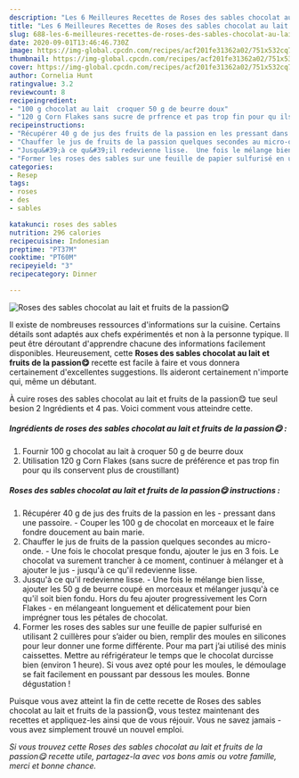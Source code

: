 ```yaml
---
description: "Les 6 Meilleures Recettes de Roses des sables chocolat au lait et fruits de la passion😋"
title: "Les 6 Meilleures Recettes de Roses des sables chocolat au lait et fruits de la passion😋"
slug: 688-les-6-meilleures-recettes-de-roses-des-sables-chocolat-au-lait-et-fruits-de-la-passion
date: 2020-09-01T13:46:46.730Z
image: https://img-global.cpcdn.com/recipes/acf201fe31362a02/751x532cq70/roses-des-sables-chocolat-au-lait-et-fruits-de-la-passion😋-photo-principale-de-la-recette.jpg
thumbnail: https://img-global.cpcdn.com/recipes/acf201fe31362a02/751x532cq70/roses-des-sables-chocolat-au-lait-et-fruits-de-la-passion😋-photo-principale-de-la-recette.jpg
cover: https://img-global.cpcdn.com/recipes/acf201fe31362a02/751x532cq70/roses-des-sables-chocolat-au-lait-et-fruits-de-la-passion😋-photo-principale-de-la-recette.jpg
author: Cornelia Hunt
ratingvalue: 3.2
reviewcount: 8
recipeingredient:
- "100 g chocolat au lait  croquer 50 g de beurre doux"
- "120 g Corn Flakes sans sucre de prfrence et pas trop fin pour qu ils conservent plus de croustillant"
recipeinstructions:
- "Récupérer 40 g de jus des fruits de la passion en les pressant dans une passoire. Couper les 100 g de chocolat en morceaux et le faire fondre doucement au bain marie."
- "Chauffer le jus de fruits de la passion quelques secondes au micro-onde. Une fois le chocolat presque fondu, ajouter le jus en 3 fois. Le chocolat va surement trancher à ce moment, continuer à mélanger et à ajouter le jus jusqu&#39;à ce qu&#39;il redevienne lisse."
- "Jusqu&#39;à ce qu&#39;il redevienne lisse.  Une fois le mélange bien lisse, ajouter les 50 g de beurre coupé en morceaux et mélanger jusqu&#39;à ce qu&#39;il soit bien fondu. Hors du feu ajouter progressivement les Corn Flakes en mélangeant longuement et délicatement pour bien imprégner tous les pétales de chocolat."
- "Former les roses des sables sur une feuille de papier sulfurisé en utilisant 2 cuillères pour s’aider ou bien, remplir des moules en silicones pour leur donner une forme différente. Pour ma part j’ai utilisé des minis caissettes. Mettre au réfrigérateur le temps que le chocolat durcisse bien (environ 1 heure). Si vous avez opté pour les moules, le démoulage se fait facilement en poussant par dessous les moules. Bonne dégustation !"
categories:
- Resep
tags:
- roses
- des
- sables

katakunci: roses des sables 
nutrition: 296 calories
recipecuisine: Indonesian
preptime: "PT37M"
cooktime: "PT60M"
recipeyield: "3"
recipecategory: Dinner

---
```



![Roses des sables chocolat au lait et fruits de la passion😋](https://img-global.cpcdn.com/recipes/acf201fe31362a02/751x532cq70/roses-des-sables-chocolat-au-lait-et-fruits-de-la-passion😋-photo-principale-de-la-recette.jpg)

Il existe de nombreuses ressources d'informations sur la cuisine. Certains détails sont adaptés aux chefs expérimentés et non à la personne typique. Il peut être déroutant d'apprendre chacune des informations facilement disponibles. Heureusement, cette <strong> Roses des sables chocolat au lait et fruits de la passion😋 </strong> recette est facile à faire et vous donnera certainement d'excellentes suggestions. Ils aideront certainement n'importe qui, même un débutant.

<!--inarticleads1-->

À cuire roses des sables chocolat au lait et fruits de la passion😋 tue seul besion 2 Ingrédients et 4 pas. Voici comment vous atteindre cette.

##### Ingrédients de roses des sables chocolat au lait et fruits de la passion😋 :

1. Fournir 100 g chocolat au lait à croquer 50 g de beurre doux
1. Utilisation 120 g Corn Flakes (sans sucre de préférence et pas trop fin pour qu ils conservent plus de croustillant)




<!--inarticleads2-->

##### Roses des sables chocolat au lait et fruits de la passion😋 instructions :

1. Récupérer 40 g de jus des fruits de la passion en les - pressant dans une passoire. - Couper les 100 g de chocolat en morceaux et le faire fondre doucement au bain marie.
1. Chauffer le jus de fruits de la passion quelques secondes au micro-onde. - Une fois le chocolat presque fondu, ajouter le jus en 3 fois. Le chocolat va surement trancher à ce moment, continuer à mélanger et à ajouter le jus - jusqu&#39;à ce qu&#39;il redevienne lisse.
1. Jusqu&#39;à ce qu&#39;il redevienne lisse.  - Une fois le mélange bien lisse, ajouter les 50 g de beurre coupé en morceaux et mélanger jusqu&#39;à ce qu&#39;il soit bien fondu. Hors du feu ajouter progressivement les Corn Flakes - en mélangeant longuement et délicatement pour bien imprégner tous les pétales de chocolat.
1. Former les roses des sables sur une feuille de papier sulfurisé en utilisant 2 cuillères pour s’aider ou bien, remplir des moules en silicones pour leur donner une forme différente. Pour ma part j’ai utilisé des minis caissettes. Mettre au réfrigérateur le temps que le chocolat durcisse bien (environ 1 heure). Si vous avez opté pour les moules, le démoulage se fait facilement en poussant par dessous les moules. Bonne dégustation !




<!--inarticleads1-->

<p>
Puisque vous avez atteint la fin de cette recette de Roses des sables chocolat au lait et fruits de la passion😋, vous testez maintenant des recettes et appliquez-les ainsi que de vous réjouir. Vous ne savez jamais - vous avez simplement trouvé un nouvel emploi.
</p>

<p>
<i>Si vous trouvez cette Roses des sables chocolat au lait et fruits de la passion😋 recette utile, partagez-la avec vos bons amis ou votre famille, merci et bonne chance.</i>
</p>
